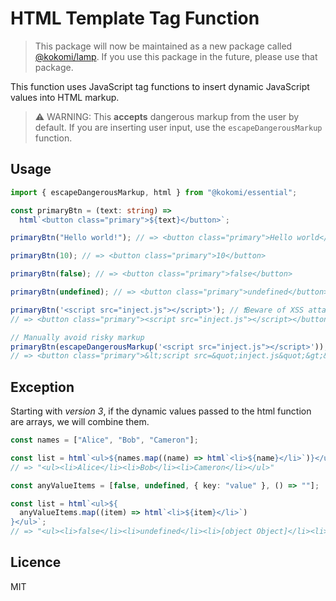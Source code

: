 # HTML Template Tag Function

> This package will now be maintained as a new package called [@kokomi/lamp](https://jsr.io/@kokomi/lamp@1.0.0). If you use this package in the future, please use that package.

This function uses JavaScript tag functions to insert dynamic JavaScript values
into HTML markup.

> ⚠️ WARNING: This **accepts** dangerous markup from the user by default. If you
> are inserting user input, use the `escapeDangerousMarkup` function.

## Usage

```ts
import { escapeDangerousMarkup, html } from "@kokomi/essential";

const primaryBtn = (text: string) =>
  html`<button class="primary">${text}</button>`;

primaryBtn("Hello world!"); // => <button class="primary">Hello world</button>

primaryBtn(10); // => <button class="primary">10</button>

primaryBtn(false); // => <button class="primary">false</button>

primaryBtn(undefined); // => <button class="primary">undefined</button>

primaryBtn('<script src="inject.js"></script>'); // ❗Beware of XSS attacks!
// => <button class="primary"><script src="inject.js"></script></button>

// Manually avoid risky markup
primaryBtn(escapeDangerousMarkup('<script src="inject.js"></script>')); // 👍XSS was avoided
// => <button class="primary">&lt;script src=&quot;inject.js&quot;&gt;&lt;/script&gt;</button>
```

## Exception

Starting with _version 3_, if the dynamic values ​​passed to the html function are
arrays, we will combine them.

```ts
const names = ["Alice", "Bob", "Cameron"];

const list = html`<ul>${names.map((name) => html`<li>${name}</li>`)}</ul>`;
// => "<ul><li>Alice</li><li>Bob</li><li>Cameron</li></ul>"

const anyValueItems = [false, undefined, { key: "value" }, () => ""];

const list = html`<ul>${
  anyValueItems.map((item) => html`<li>${item}</li>`)
}</ul>`;
// => "<ul><li>false</li><li>undefined</li><li>[object Object]</li><li>()=>''</li></ul>"
```

## Licence

MIT

